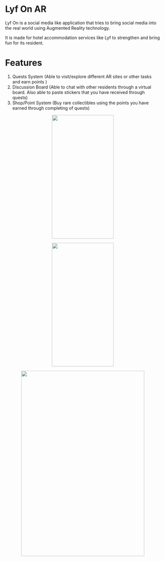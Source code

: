 # Lyf On AR


Lyf On is a social media like application that tries to bring social media into the real world using Augmented Reality technology.

It is made for hotel accommodation services like Lyf to strengthen and bring fun for its resident.




# Features

1) Quests System (Able to visit/explore different AR sites or other tasks and earn points )
2) Discussion Board (Able to chat with other residents through a virtual board. Also able to paste stickers that you have received through quests)
3) Shop/Point System (Buy rare collectibles using the points you have earned through completing of quests)



<p align="center">
  <img width="200" height="400" src="https://i.imgur.com/4MFqnwz.png">
</p>
<p align="center">
  <img width="200" height="400" src="https://i.imgur.com/lSuCLgD.png">
</p>
<p align="center">
  <img width="400" height="600" src="https://i.imgur.com/Lhra5Na.jpg">
</p>
